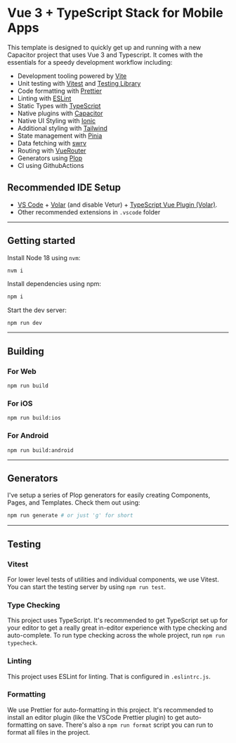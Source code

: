 # Vue 3 + TypeScript Stack for Mobile Apps

This template is designed to quickly get up and running with a new Capacitor project that uses Vue 3 and Typescript. It comes with the essentials for a speedy development workflow including:

- Development tooling powered by [Vite](https://vitejs.dev/)
- Unit testing with [Vitest](https://vitest.dev) and [Testing Library](https://testing-library.com)
- Code formatting with [Prettier](https://prettier.io)
- Linting with [ESLint](https://eslint.org)
- Static Types with [TypeScript](https://typescriptlang.org)
- Native plugins with [Capacitor](https://capacitorjs.com/docs)
- Native UI Styling with [Ionic](https://ionicframework.com/docs/)
- Additional styling with [Tailwind](https://tailwindcss.com/)
- State management with [Pinia](https://pinia.vuejs.org/)
- Data fetching with [swrv](https://docs-swrv.netlify.app/)
- Routing with [VueRouter](https://router.vuejs.org/)
- Generators using [Plop](https://plopjs.com/)
- CI using GithubActions

## Recommended IDE Setup

- [VS Code](https://code.visualstudio.com/) + [Volar](https://marketplace.visualstudio.com/items?itemName=Vue.volar) (and disable Vetur) + [TypeScript Vue Plugin (Volar)](https://marketplace.visualstudio.com/items?itemName=Vue.vscode-typescript-vue-plugin).
- Other recommended extensions in `.vscode` folder

---

## Getting started

Install Node 18 using `nvm`:

```sh
nvm i
```

Install dependencies using npm:

```sh
npm i
```

Start the dev server:

```
npm run dev
```

---

## Building

### For Web

```
npm run build
```

### For iOS

```
npm run build:ios
```

### For Android

```
npm run build:android
```

---

## Generators

I've setup a series of Plop generators for easily creating Components, Pages, and Templates. Check them out using:

```sh
npm run generate # or just 'g' for short
```

---

## Testing

### Vitest

For lower level tests of utilities and individual components, we use Vitest. You can start the testing server by using `npm run test`.

### Type Checking

This project uses TypeScript. It's recommended to get TypeScript set up for your editor to get a really great in-editor experience with type checking and auto-complete. To run type checking across the whole project, run `npm run typecheck`.

### Linting

This project uses ESLint for linting. That is configured in `.eslintrc.js`.

### Formatting

We use Prettier for auto-formatting in this project. It's recommended to install an editor plugin (like the VSCode Prettier plugin) to get auto-formatting on save. There's also a `npm run format` script you can run to format all files in the project.
